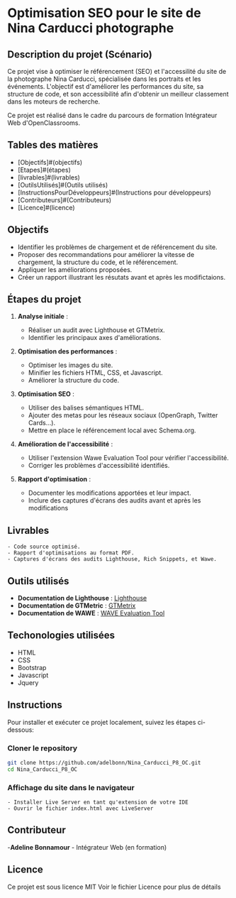 # Optimisation SEO pour le site de Nina Carducci photographe

## Description du projet (Scénario)


Ce projet vise à optimiser le référencement (SEO) et l'accessilité du site de la photographe Nina Carducci, spécialisée dans les portraits et les événements. L'objectif est d'améliorer les performances du site, sa structure de code, et son accessibilité afin d'obtenir un meilleur classement dans les moteurs de recherche.

Ce projet est réalisé dans le cadre du parcours de formation Intégrateur Web d'OpenClassrooms.

## Tables des matières

- [Objectifs]#(objectifs)
- [Etapes]#(étapes)
- [livrables]#(livrables)
- [OutilsUtilisés]#(Outils utilisés)
- [InstructionsPourDéveloppeurs]#(Instructions pour développeurs)
- [Contributeurs]#(Contributeurs)
- [Licence]#(licence)


## Objectifs

- Identifier les problèmes de chargement et de référencement du site.
- Proposer des recommandations pour améliorer la vitesse de chargement, la structure du code, et le référencement.
- Appliquer les améliorations proposées.
- Créer un rapport illustrant les résutats avant et après les modifictaions.

## Étapes du projet

1. **Analyse initiale** :
    - Réaliser un audit avec Lighthouse et GTMetrix.
    - Identifier les principaux axes d'améliorations.

2. **Optimisation des performances** :
    - Optimiser les images du site.
    - Minifier les fichiers HTML, CSS, et Javascript.
    - Améliorer la structure du code.

3. **Optimisation SEO** :
    - Utiliser des balises sémantiques HTML.
    - Ajouter des metas pour les réseaux sociaux (OpenGraph, Twitter Cards...).
    - Mettre en place le référencement local avec Schema.org.

4. **Amélioration de l'accessibilité** :
    - Utiliser l'extension Wawe Evaluation Tool pour vérifier l'accessibilité.
    - Corriger les problèmes d'accessibilité identifiés.

5. **Rapport d'optimisation** : 
    - Documenter les modifications apportées et leur impact.
    - Inclure des captures d'écrans des audits avant et après les modifications

 ## Livrables

    - Code source optimisé.
    - Rapport d'optimisations au format PDF.
    - Captures d'écrans des audits Lighthouse, Rich Snippets, et Wawe.

## Outils utilisés

- **Documentation de Lighthouse** : [Lighthouse](https://developers.google.com/web/tools/lighthouse)
-  **Documentation de GTMetric** : [GTMetrix](https://gtmetrix.com/)
- **Documentation de WAWE** : [WAVE Evaluation Tool](https://wave.webaim.org/)

## Techonologies utilisées 

- HTML
- CSS
- Bootstrap
- Javascript
- Jquery

## Instructions

Pour installer et exécuter ce projet localement, suivez les étapes ci-dessous:

### Cloner le repository

```bash
git clone https://github.com/adelbonn/Nina_Carducci_P8_OC.git 
cd Nina_Carducci_P8_OC

```

### Affichage du site dans le navigateur
    - Installer Live Server en tant qu'extension de votre IDE
    - Ouvrir le fichier index.html avec LiveServer

## Contributeur

-**Adeline Bonnamour** - Intégrateur Web (en formation)

## Licence

Ce projet est sous licence MIT
Voir le fichier Licence pour plus de détails


